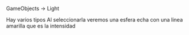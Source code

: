 GameObjects -> Light

Hay varios tipos
Al seleccionarla veremos una esfera echa con una linea amarilla que es la intensidad
